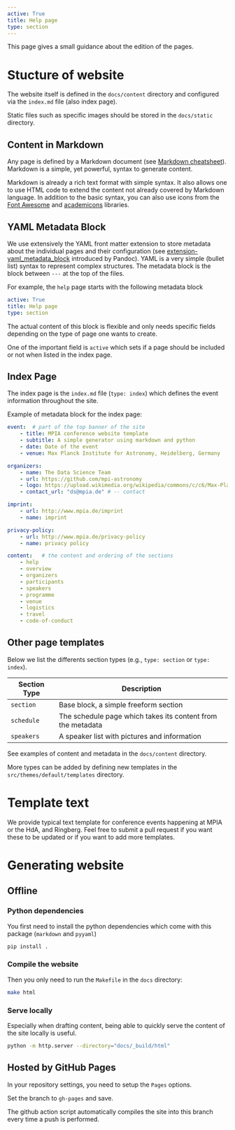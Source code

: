 ```yaml
---
active: True
title: Help page
type: section
---
```


This page gives a small guidance about the edition of the pages.

# Stucture of website

The website itself is defined in the `docs/content` directory and configured via the `index.md` file (also index page).

Static files such as specific images should be stored in the `docs/static` directory.

## Content in Markdown

Any page is defined by a Markdown document (see [Markdown cheatsheet](https://www.markdownguide.org/cheat-sheet/)). Markdown is a simple, yet powerful, syntax to generate content.

Markdown is already a rich text format with simple syntax. It also allows one to use HTML code to extend the content not already covered by Markdown language. In addition to the basic syntax, you can also use icons from the [Font Awesome](https://fontawesome.com/icons?d=gallery) and [academicons](https://jpswalsh.github.io/academicons/) libraries.

## YAML Metadata Block

We use extensively the YAML front matter extension to store metadata about the individual pages and their configuration (see [extension-yaml_metadata_block](https://pandoc.org/MANUAL.html#extension-yaml_metadata_block) introduced by Pandoc). YAML is a very simple (bullet list) syntax  to represent complex structures. The metadata block is the block between `---` at the top of the files.

For example, the `help` page starts with the following metadata block
```yaml
active: True
title: Help page
type: section
```

The actual content of this block is flexible and only needs specific fields depending on the type of page one wants to create.

One of the important field is `active` which sets if a page should be included or not when listed in the index page.

## Index Page

The index page is the `index.md` file (`type: index`) which defines the event information throughout the site.

Example of metadata block for the index page:

```yaml
event:  # part of the top banner of the site
    - title: MPIA conference website template
    - subtitle: A simple generator using markdown and python
    - date: Date of the event
    - venue: Max Planck Institute for Astronomy, Heidelberg, Germany

organizers:
    - name: The Data Science Team
    - url: https://github.com/mpi-astronomy
    - logo: https://upload.wikimedia.org/wikipedia/commons/c/c6/Max-Planck-Institut_f%C3%BCr_Astronomie_Logo.svg  # -- MPIA logo
    - contact_url: "ds@mpia.de" # -- contact

imprint:
    - url: http://www.mpia.de/imprint
    - name: imprint

privacy-policy:
    - url: http://www.mpia.de/privacy-policy
    - name: privacy policy

content:   # the content and ordering of the sections
    - help
    - overview
    - organizers
    - participants
    - speakers
    - programme
    - venue
    - logistics
    - travel
    - code-of-conduct
```

## Other page templates

Below we list the differents section types  (e.g., `type: section` or `type: index`).

| Section Type | Description                                                 |
|--------------|-------------------------------------------------------------|
| `section`    | Base block, a simple freeform section                       |
| `schedule`   | The schedule page which takes its content from the metadata |
| `speakers`   | A speaker list with pictures and information                |

<i class="fa-solid fa-info"></i> See examples of content and metadata in the `docs/content` directory.

<i class="fa-regular fa-lightbulb"></i> More types can be added by defining new templates in the `src/themes/default/templates` directory.

# Template text

We provide typical text template for conference events happening at MPIA or the HdA, and Ringberg.
Feel free to submit a pull request if you want these to be updated or if you want to add more templates.

# Generating website

## Offline

### Python dependencies
You first need to install the python dependencies which come with this package (`markdown` and `pyyaml`)

```bash
pip install .
```

### Compile the website
Then you only need to run the `Makefile` in the `docs` directory:

```bash
make html
```

### Serve locally

Especially when drafting content, being able to quickly serve the content of the site locally is useful.

```bash
python -m http.server --directory="docs/_build/html"
```

## Hosted by GitHub Pages

In your repository settings, you need to setup the `Pages` options.

Set the branch to `gh-pages` and save.

The github action script automatically compiles the site into this branch every time a push is performed.